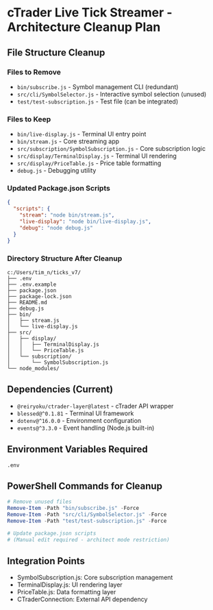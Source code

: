 # cTrader Live Tick Streamer - Architecture Cleanup Plan

## File Structure Cleanup

### Files to Remove
- `bin/subscribe.js` - Symbol management CLI (redundant)
- `src/cli/SymbolSelector.js` - Interactive symbol selection (unused)
- `test/test-subscription.js` - Test file (can be integrated)

### Files to Keep
- `bin/live-display.js` - Terminal UI entry point
- `bin/stream.js` - Core streaming app
- `src/subscription/SymbolSubscription.js` - Core subscription logic
- `src/display/TerminalDisplay.js` - Terminal UI rendering
- `src/display/PriceTable.js` - Price table formatting
- `debug.js` - Debugging utility

### Updated Package.json Scripts
```json
{
  "scripts": {
    "stream": "node bin/stream.js",
    "live-display": "node bin/live-display.js",
    "debug": "node debug.js"
  }
}
```

### Directory Structure After Cleanup
```
c:/Users/tim_n/ticks_v7/
├── .env
├── .env.example
├── package.json
├── package-lock.json
├── README.md
├── debug.js
├── bin/
│   ├── stream.js
│   └── live-display.js
├── src/
│   ├── display/
│   │   ├── TerminalDisplay.js
│   │   └── PriceTable.js
│   └── subscription/
│       └── SymbolSubscription.js
└── node_modules/
```

## Dependencies (Current)
- `@reiryoku/ctrader-layer@latest` - cTrader API wrapper
- `blessed@^0.1.81` - Terminal UI framework
- `dotenv@^16.0.0` - Environment configuration
- `events@^3.3.0` - Event handling (Node.js built-in)

## Environment Variables Required
```
.env
```

## PowerShell Commands for Cleanup
```powershell
# Remove unused files
Remove-Item -Path "bin/subscribe.js" -Force
Remove-Item -Path "src/cli/SymbolSelector.js" -Force
Remove-Item -Path "test/test-subscription.js" -Force

# Update package.json scripts
# (Manual edit required - architect mode restriction)
```

## Integration Points
- SymbolSubscription.js: Core subscription management
- TerminalDisplay.js: UI rendering layer
- PriceTable.js: Data formatting layer
- CTraderConnection: External API dependency